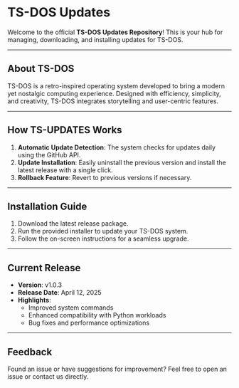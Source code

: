 # TS-DOS Updates

Welcome to the official **TS-DOS Updates Repository**! This is your hub for managing, downloading, and installing updates for TS-DOS.

---

## **About TS-DOS**

TS-DOS is a retro-inspired operating system developed to bring a modern yet nostalgic computing experience. Designed with efficiency, simplicity, and creativity, TS-DOS integrates storytelling and user-centric features.

---

## **How TS-UPDATES Works**

1. **Automatic Update Detection**: The system checks for updates daily using the GitHub API.
2. **Update Installation**: Easily uninstall the previous version and install the latest release with a single click.
3. **Rollback Feature**: Revert to previous versions if necessary.

---

## **Installation Guide**

1. Download the latest release package.
2. Run the provided installer to update your TS-DOS system.
3. Follow the on-screen instructions for a seamless upgrade.

---

## **Current Release**

- **Version**: v1.0.3
- **Release Date**: April 12, 2025
- **Highlights**:
  - Improved system commands
  - Enhanced compatibility with Python workloads
  - Bug fixes and performance optimizations

---

## **Feedback**

Found an issue or have suggestions for improvement? Feel free to open an issue or contact us directly.
